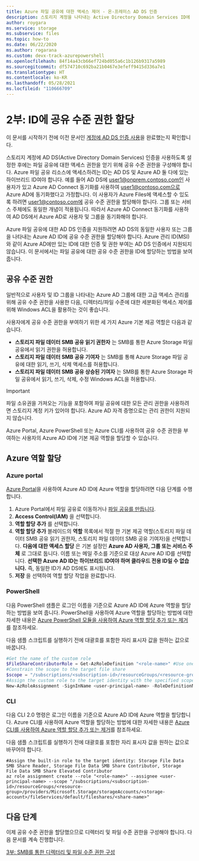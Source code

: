 ```yaml
---
title: Azure 파일 공유에 대한 액세스 제어 - 온-프레미스 AD DS 인증
description: 스토리지 계정을 나타내는 Active Directory Domain Services ID에 사용 권한을 할당하는 방법을 알아봅니다. 이렇게 하면 ID 기반 인증을 사용하여 액세스를 제어할 수 있습니다.
author: roygara
ms.service: storage
ms.subservice: files
ms.topic: how-to
ms.date: 06/22/2020
ms.author: rogarana
ms.custom: devx-track-azurepowershell
ms.openlocfilehash: 84f14a43cb66ef724bd055a6c1b126b9317a5989
ms.sourcegitcommit: df574710c692ba21b0467e3efeff9415d336a7e1
ms.translationtype: HT
ms.contentlocale: ko-KR
ms.lasthandoff: 05/28/2021
ms.locfileid: "110666709"
---
```

# <a name="part-two-assign-share-level-permissions-to-an-identity"></a>2부: ID에 공유 수준 권한 할당

이 문서를 시작하기 전에 이전 문서인 [계정에 AD DS 인증 사용](storage-files-identity-ad-ds-enable.md)을 완료했는지 확인합니다.

스토리지 계정에 AD DS(Active Directory Domain Services) 인증을 사용하도록 설정한 후에는 파일 공유에 대한 액세스 권한을 얻기 위해 공유 수준 권한을 구성해야 합니다. Azure 파일 공유 리소스에 액세스하려는 ID는 AD DS 및 Azure AD 둘 다에 있는 하이브리드 ID여야 합니다. 예를 들어 AD DS에 user1@onprem.contoso.com인 사용자가 있고 Azure AD Connect 동기화를 사용하여 user1@contoso.com으로 Azure AD에 동기화했다고 가정합니다. 이 사용자가 Azure Files에 액세스할 수 있도록 하려면 user1@contoso.com에 공유 수준 권한을 할당해야 합니다. 그룹 또는 서비스 주체에도 동일한 개념이 적용됩니다. 따라서 Azure AD Connect 동기화를 사용하여 AD DS에서 Azure AD로 사용자 및 그룹을 동기화해야 합니다. 

Azure 파일 공유에 대한 AD DS 인증을 지원하려면 AD DS의 동일한 사용자 또는 그룹을 나타내는 Azure AD ID에 공유 수준 권한을 할당해야 합니다. Azure 관리 ID(MSI)와 같이 Azure AD에만 있는 ID에 대한 인증 및 권한 부여는 AD DS 인증에서 지원되지 않습니다. 이 문서에서는 파일 공유에 대한 공유 수준 권한을 ID에 할당하는 방법을 보여 줍니다.


## <a name="share-level-permissions"></a>공유 수준 권한

일반적으로 사용자 및 ID 그룹을 나타내는 Azure AD 그룹에 대한 고급 액세스 관리를 위해 공유 수준 권한을 사용한 다음, 디렉터리/파일 수준에 대한 세분화된 액세스 제어를 위해 Windows ACL을 활용하는 것이 좋습니다. 

사용자에게 공유 수준 권한을 부여하기 위한 세 가지 Azure 기본 제공 역할은 다음과 같습니다.

- **스토리지 파일 데이터 SMB 공유 읽기 권한자** 는 SMB를 통한 Azure Storage 파일 공유에서 읽기 권한을 허용합니다.
- **스토리지 파일 데이터 SMB 공유 기여자** 는 SMB를 통해 Azure Storage 파일 공유에 대한 읽기, 쓰기, 삭제 액세스를 허용합니다.
- **스토리지 파일 데이터 SMB 공유 상승된 기여자** 는 SMB를 통한 Azure Storage 파일 공유에서 읽기, 쓰기, 삭제, 수정 Windows ACL을 허용합니다.

> [!IMPORTANT]
> 파일 소유권을 가져오는 기능을 포함하여 파일 공유에 대한 모든 관리 권한을 사용하려면 스토리지 계정 키가 있어야 합니다. Azure AD 자격 증명으로는 관리 권한이 지원되지 않습니다.

Azure Portal, Azure PowerShell 또는 Azure CLI를 사용하여 공유 수준 권한을 부여하는 사용자의 Azure AD ID에 기본 제공 역할을 할당할 수 있습니다.

## <a name="assign-an-azure-role"></a>Azure 역할 할당

### <a name="azure-portal"></a>Azure portal

[Azure Portal](https://portal.azure.com)을 사용하여 Azure AD ID에 Azure 역할을 할당하려면 다음 단계를 수행합니다.

1. Azure Portal에서 파일 공유로 이동하거나 [파일 공유를 만듭니다](storage-how-to-create-file-share.md).
1. **Access Control(IAM)** 을 선택합니다.
1. **역할 할당 추가** 를 선택합니다.
1. **역할 할당 추가** 블레이드의 **역할** 목록에서 적절 한 기본 제공 역할(스토리지 파일 데이터 SMB 공유 읽기 권한자, 스토리지 파일 데이터 SMB 공유 기여자)을 선택합니다. **다음에 대한 액세스 할당** 은 기본 설정인 **Azure AD 사용자, 그룹 또는 서비스 주체** 로 그대로 둡니다. 이름 또는 메일 주소를 기준으로 대상 Azure AD ID를 선택합니다. **선택한 Azure AD ID는 하이브리드 ID여야 하며 클라우드 전용 ID일 수 없습니다.** 즉, 동일한 ID가 AD DS에도 표시됩니다.
1. **저장** 을 선택하여 역할 할당 작업을 완료합니다.

### <a name="powershell"></a>PowerShell

다음 PowerShell 샘플은 로그인 이름을 기준으로 Azure AD ID에 Azure 역할을 할당하는 방법을 보여 줍니다. PowerShell을 사용하여 Azure 역할을 할당하는 방법에 대한 자세한 내용은 [Azure PowerShell 모듈을 사용하여 Azure 역할 할당 추가 또는 제거](../../role-based-access-control/role-assignments-powershell.md)를 참조하세요.

다음 샘플 스크립트를 실행하기 전에 대괄호를 포함한 자리 표시자 값을 원하는 값으로 바꿉니다.

```powershell
#Get the name of the custom role
$FileShareContributorRole = Get-AzRoleDefinition "<role-name>" #Use one of the built-in roles: Storage File Data SMB Share Reader, Storage File Data SMB Share Contributor, Storage File Data SMB Share Elevated Contributor
#Constrain the scope to the target file share
$scope = "/subscriptions/<subscription-id>/resourceGroups/<resource-group>/providers/Microsoft.Storage/storageAccounts/<storage-account>/fileServices/default/fileshares/<share-name>"
#Assign the custom role to the target identity with the specified scope.
New-AzRoleAssignment -SignInName <user-principal-name> -RoleDefinitionName $FileShareContributorRole.Name -Scope $scope
```

### <a name="cli"></a>CLI
  
다음 CLI 2.0 명령은 로그인 이름을 기준으로 Azure AD ID에 Azure 역할을 할당합니다. Azure CLI를 사용하여 Azure 역할을 할당하는 방법에 대한 자세한 내용은 [Azure CLI를 사용하여 Azure 역할 할당 추가 또는 제거](../../role-based-access-control/role-assignments-cli.md)를 참조하세요. 

다음 샘플 스크립트를 실행하기 전에 대괄호를 포함한 자리 표시자 값을 원하는 값으로 바꾸어야 합니다.

```azurecli-interactive
#Assign the built-in role to the target identity: Storage File Data SMB Share Reader, Storage File Data SMB Share Contributor, Storage File Data SMB Share Elevated Contributor
az role assignment create --role "<role-name>" --assignee <user-principal-name> --scope "/subscriptions/<subscription-id>/resourceGroups/<resource-group>/providers/Microsoft.Storage/storageAccounts/<storage-account>/fileServices/default/fileshares/<share-name>"
```

## <a name="next-steps"></a>다음 단계

이제 공유 수준 권한을 할당했으므로 디렉터리 및 파일 수준 권한을 구성해야 합니다. 다음 문서를 계속 진행합니다.

[3부: SMB를 통한 디렉터리 및 파일 수준 권한 구성](storage-files-identity-ad-ds-configure-permissions.md)
